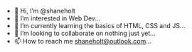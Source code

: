 - 👋 Hi, I’m @shaneholt
- 👀 I’m interested in Web Dev...
- 🌱 I’m currently learning the basics of HTML, CSS and JS...
- 💞️ I’m looking to collaborate on nothing just yet...
- 📫 How to reach me shaneholt@outlook.com...

<!---
shaneholt/shaneholt is a ✨ special ✨ repository because its `README.md` (this file) appears on your GitHub profile.
You can click the Preview link to take a look at your changes.
--->
